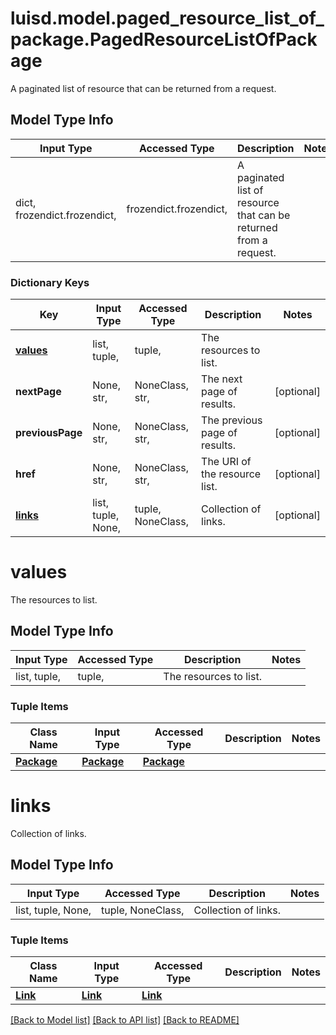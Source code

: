 # luisd.model.paged_resource_list_of_package.PagedResourceListOfPackage

A paginated list of resource that can be returned from a request.

## Model Type Info
Input Type | Accessed Type | Description | Notes
------------ | ------------- | ------------- | -------------
dict, frozendict.frozendict,  | frozendict.frozendict,  | A paginated list of resource that can be returned from a request. | 

### Dictionary Keys
Key | Input Type | Accessed Type | Description | Notes
------------ | ------------- | ------------- | ------------- | -------------
**[values](#values)** | list, tuple,  | tuple,  | The resources to list. | 
**nextPage** | None, str,  | NoneClass, str,  | The next page of results. | [optional] 
**previousPage** | None, str,  | NoneClass, str,  | The previous page of results. | [optional] 
**href** | None, str,  | NoneClass, str,  | The URI of the resource list. | [optional] 
**[links](#links)** | list, tuple, None,  | tuple, NoneClass,  | Collection of links. | [optional] 

# values

The resources to list.

## Model Type Info
Input Type | Accessed Type | Description | Notes
------------ | ------------- | ------------- | -------------
list, tuple,  | tuple,  | The resources to list. | 

### Tuple Items
Class Name | Input Type | Accessed Type | Description | Notes
------------- | ------------- | ------------- | ------------- | -------------
[**Package**](Package.md) | [**Package**](Package.md) | [**Package**](Package.md) |  | 

# links

Collection of links.

## Model Type Info
Input Type | Accessed Type | Description | Notes
------------ | ------------- | ------------- | -------------
list, tuple, None,  | tuple, NoneClass,  | Collection of links. | 

### Tuple Items
Class Name | Input Type | Accessed Type | Description | Notes
------------- | ------------- | ------------- | ------------- | -------------
[**Link**](Link.md) | [**Link**](Link.md) | [**Link**](Link.md) |  | 

[[Back to Model list]](../../README.md#documentation-for-models) [[Back to API list]](../../README.md#documentation-for-api-endpoints) [[Back to README]](../../README.md)

